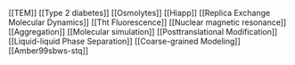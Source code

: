 [[TEM]]
[[Type 2 diabetes]]
[[Osmolytes]]
[[Hiapp]]
[[Replica Exchange Molecular Dynamics]]
[[Tht Fluorescence]]
[[Nuclear magnetic resonance]]
[[Aggregation]]
[[Molecular simulation]]
[[Posttranslational Modification]]
[[Liquid-liquid Phase Separation]]
[[Coarse-grained Modeling]]
[[Amber99sbws-stq]]
